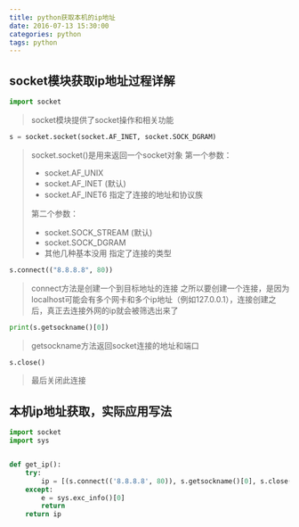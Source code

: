 ```yaml
---
title: python获取本机的ip地址
date: 2016-07-13 15:30:00
categories: python
tags: python
---
```

## socket模块获取ip地址过程详解
``` python
import socket
```
> socket模块提供了socket操作和相关功能


``` python
s = socket.socket(socket.AF_INET, socket.SOCK_DGRAM)
```
> socket.socket()是用来返回一个socket对象
> 第一个参数：
> * socket.AF_UNIX
> * socket.AF_INET (默认)
> * socket.AF_INET6
>   指定了连接的地址和协议族
>
> 第二个参数：
> * socket.SOCK_STREAM (默认)
> * socket.SOCK_DGRAM
> * 其他几种基本没用
>   指定了连接的类型

<!--more-->

``` python
s.connect(("8.8.8.8", 80))
```
> connect方法是创建一个到目标地址的连接
> 之所以要创建一个连接，是因为localhost可能会有多个网卡和多个ip地址（例如127.0.0.1），连接创建之后，真正去连接外网的ip就会被筛选出来了

``` python
print(s.getsockname()[0])
```
> getsockname方法返回socket连接的地址和端口

``` python
s.close()
```
> 最后关闭此连接

## 本机ip地址获取，实际应用写法
``` python
import socket
import sys


def get_ip():
    try:
        ip = [(s.connect(('8.8.8.8', 80)), s.getsockname()[0], s.close()) for s in [socket.socket(socket.AF_INET, socket.SOCK_DGRAM)]][0][1]
    except:
        e = sys.exc_info()[0]
        return
    return ip
```